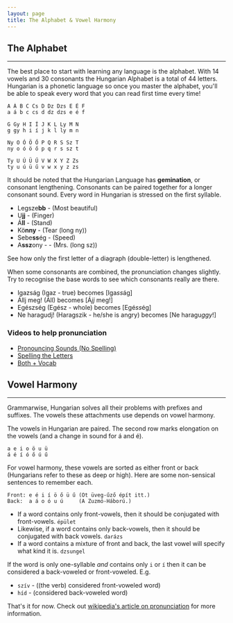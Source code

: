 ```yaml
---
layout: page
title: The Alphabet & Vowel Harmony
---
```


## The Alphabet
---

The best place to start with learning any language is the alphabet. With 14 vowels and 30 consonants
the Hungarian Alphabet is a total of 44 letters. Hungarian is a phonetic language so once you master the alphabet, you'll be able to speak
every word that you can read first time every time!

```
A Á B C Cs D Dz Dzs E É F
a á b c cs d dz dzs e é f

G Gy H I Í J K L Ly M N
g gy h i í j k l ly m n

Ny O Ó Ö Ő P Q R S Sz T 
ny o ó ö ő p q r s sz t  

Ty U Ú Ü Ű V W X Y Z Zs
ty u ú ü ű v w x y z zs
```

It should be noted that the Hungarian Language has **gemination**, or consonant lengthening.
Consonants can be paired together for a longer consonant sound. Every word in Hungarian is stressed on the first syllable.

* Legsze**bb** - (Most beautiful)
* U**jj** - (Finger)
* Á**ll** - (Stand)
* Kö**nny** - (Tear (long ny))
* Sebe**ss**ég - (Speed)
* A**ssz**ony - - (Mrs. (long sz))

See how only the first letter of a diagraph (double-letter) is lengthened.

When some consonants are combined, the pronunciation changes slightly. Try to recognise the base words to see which consonants really are there.

* Igazság (Igaz - true) becomes [Iga*ss*ág]
* Állj meg! (Áll) becomes [Á*jj* meg!]
* Egészség (Egész - whole) becomes [Egé*ss*ég] 
* Ne haragudj! (Haragszik - he/she is angry) becomes [Ne haragu*ggy*!]

### Videos to help pronunciation

* [Pronouncing Sounds (No Spelling)](https://www.youtube.com/watch?v=tjSQ3E1zSxo)
* [Spelling the Letters](https://www.youtube.com/watch?v=Wll1C4_JVCo)
* [Both + Vocab](https://www.youtube.com/watch?v=UusKeY47FPc)

## Vowel Harmony
---

Grammarwise, Hungarian solves all their problems with prefixes and suffixes. The vowels these attachments use depends on vowel harmony. 

The vowels in Hungarian are paired. The second row marks elongation on the vowels (and a change in sound for á and é).
```
a e i o ö u ü
á é í ó ő ú ű
```

For vowel harmony, these vowels are sorted as either front or back (Hungarians refer to these as deep or high). Here are some non-sensical sentences to remember each.

```
Front: e é i í ö ő ü ű (Öt üveg-űző épít itt.)
Back:  a á o ó u ú     (A Zuzmó-Háború.)
```

* If a word contains only front-vowels, then it should be conjugated with front-vowels. `épület`
* Likewise, if a word contains only back-vowels, then it should be conjugated with back vowels. `darázs`
* If a word contains a mixture of front and back, the last vowel will specify what kind it is. `dzsungel`

If the word is only one-syllable *and* contains only `i` or `í` then it can be considered a back-voweled or front-voweled. E.g.

* `szív` - ((the verb) considered front-voweled word)
* `híd` - (considered back-voweled word)

That's it for now. Check out [wikipedia's article on pronunciation](https://en.wiktionary.org/wiki/Appendix:Hungarian_pronunciation_assimilation) for more information.
